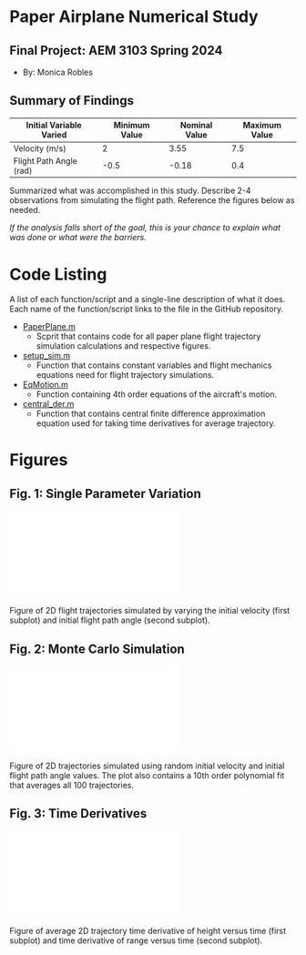 # Paper Airplane Numerical Study
## Final Project: AEM 3103 Spring 2024

  - By: Monica Robles

## Summary of Findings

| Initial Variable Varied | Minimum Value | Nominal Value | Maximum Value |
|-------------------------|---------------|---------------|---------------|
| Velocity (m/s)          |       2       |      3.55     |      7.5      |
| Flight Path Angle (rad) |     -0.5      |     -0.18     |      0.4      |

  Summarized what was accomplished in this study.  Describe 2-4 observations from simulating the flight path.
  Reference the figures below as needed.

  *If the analysis falls short of the goal, this is your chance to explain what was done or what were the barriers.*
 
# Code Listing
  A list of each function/script and a single-line description of what it does. Each name of the function/script links to the file in the GitHub repository.

  - [PaperPlane.m](PaperPlane.m)
    - Scprit that contains code for all paper plane flight trajectory simulation calculations and respective figures. 
  - [setup_sim.m](setup_sim.m)
    - Function that contains constant variables and flight mechanics equations need for flight trajectory simulations. 
  - [EqMotion.m](EqMotion.m)
    - Function containing 4th order equations of the aircraft's motion. 
  - [central_der.m](central_der.m)
    - Function that contains central finite difference approximation equation used for taking time derivatives for average trajectory. 

# Figures

## Fig. 1: Single Parameter Variation
  ![Figure of 2D trajectories simulated by varying initial velocity (subplot 1) and initial flight path angle (subplot 2).](./Figures/Fig_1_single_param_var.pdf)

  Figure of 2D flight trajectories simulated by varying the initial velocity (first subplot) and initial flight path angle (second subplot). 

## Fig. 2: Monte Carlo Simulation
  ![Figure of 10th order polynomial fit to 100 2D trajectories of randomized initial variables.](./Figures/Fig_2_monte_carlo_sim.pdf)

  Figure of 2D trajectories simulated using random initial velocity and initial flight path angle values. The plot also contains a 10th order polynomial fit that averages all 100 trajectories. 

## Fig. 3: Time Derivatives
  ![Figure of average 2D trajectory height time derivative (subplot 1) and range time derivative (subplot 2).](./Figures/Fig_3_time_der.pdf)

  Figure of average 2D trajectory time derivative of height versus time (first subplot) and time derivative of range versus time (second subplot).